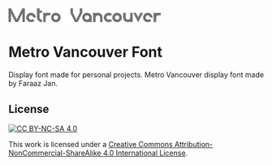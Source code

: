 <img src="https://raw.githubusercontent.com/faqro/metro-vancouver-font/main/MetroVancouverTitle.png" width="300"/>

# Metro Vancouver Font
Display font made for personal projects. Metro Vancouver display font made by Faraaz Jan.


## License
[![CC BY-NC-SA 4.0][cc-by-nc-sa-shield]][cc-by-nc-sa]

This work is licensed under a
[Creative Commons Attribution-NonCommercial-ShareAlike 4.0 International License][cc-by-nc-sa].

[cc-by-nc-sa]: http://creativecommons.org/licenses/by-nc-sa/4.0/
[cc-by-nc-sa-shield]: https://img.shields.io/badge/License-CC%20BY--NC--SA%204.0-lightgrey.svg
